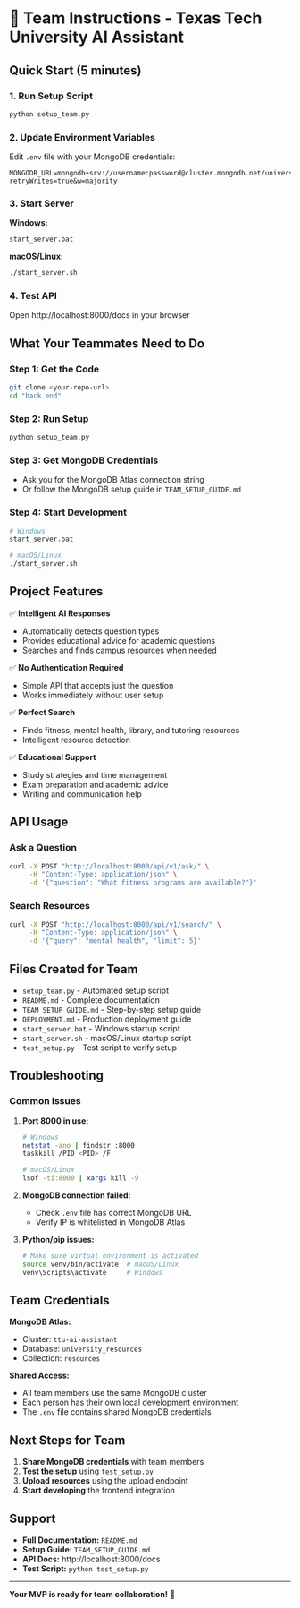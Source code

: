 # 🚀 Team Instructions - Texas Tech University AI Assistant

## Quick Start (5 minutes)

### 1. Run Setup Script
```bash
python setup_team.py
```

### 2. Update Environment Variables
Edit `.env` file with your MongoDB credentials:
```env
MONGODB_URL=mongodb+srv://username:password@cluster.mongodb.net/university_resources?retryWrites=true&w=majority
```

### 3. Start Server
**Windows:**
```bash
start_server.bat
```

**macOS/Linux:**
```bash
./start_server.sh
```

### 4. Test API
Open http://localhost:8000/docs in your browser

## What Your Teammates Need to Do

### Step 1: Get the Code
```bash
git clone <your-repo-url>
cd "back end"
```

### Step 2: Run Setup
```bash
python setup_team.py
```

### Step 3: Get MongoDB Credentials
- Ask you for the MongoDB Atlas connection string
- Or follow the MongoDB setup guide in `TEAM_SETUP_GUIDE.md`

### Step 4: Start Development
```bash
# Windows
start_server.bat

# macOS/Linux  
./start_server.sh
```

## Project Features

✅ **Intelligent AI Responses**
- Automatically detects question types
- Provides educational advice for academic questions
- Searches and finds campus resources when needed

✅ **No Authentication Required**
- Simple API that accepts just the question
- Works immediately without user setup

✅ **Perfect Search**
- Finds fitness, mental health, library, and tutoring resources
- Intelligent resource detection

✅ **Educational Support**
- Study strategies and time management
- Exam preparation and academic advice
- Writing and communication help

## API Usage

### Ask a Question
```bash
curl -X POST "http://localhost:8000/api/v1/ask/" \
     -H "Content-Type: application/json" \
     -d '{"question": "What fitness programs are available?"}'
```

### Search Resources
```bash
curl -X POST "http://localhost:8000/api/v1/search/" \
     -H "Content-Type: application/json" \
     -d '{"query": "mental health", "limit": 5}'
```

## Files Created for Team

- `setup_team.py` - Automated setup script
- `README.md` - Complete documentation
- `TEAM_SETUP_GUIDE.md` - Step-by-step setup guide
- `DEPLOYMENT.md` - Production deployment guide
- `start_server.bat` - Windows startup script
- `start_server.sh` - macOS/Linux startup script
- `test_setup.py` - Test script to verify setup

## Troubleshooting

### Common Issues

1. **Port 8000 in use:**
   ```bash
   # Windows
   netstat -ano | findstr :8000
   taskkill /PID <PID> /F
   
   # macOS/Linux
   lsof -ti:8000 | xargs kill -9
   ```

2. **MongoDB connection failed:**
   - Check `.env` file has correct MongoDB URL
   - Verify IP is whitelisted in MongoDB Atlas

3. **Python/pip issues:**
   ```bash
   # Make sure virtual environment is activated
   source venv/bin/activate  # macOS/Linux
   venv\Scripts\activate     # Windows
   ```

## Team Credentials

**MongoDB Atlas:**
- Cluster: `ttu-ai-assistant`
- Database: `university_resources`
- Collection: `resources`

**Shared Access:**
- All team members use the same MongoDB cluster
- Each person has their own local development environment
- The `.env` file contains shared MongoDB credentials

## Next Steps for Team

1. **Share MongoDB credentials** with team members
2. **Test the setup** using `test_setup.py`
3. **Upload resources** using the upload endpoint
4. **Start developing** the frontend integration

## Support

- **Full Documentation:** `README.md`
- **Setup Guide:** `TEAM_SETUP_GUIDE.md`
- **API Docs:** http://localhost:8000/docs
- **Test Script:** `python test_setup.py`

---

**Your MVP is ready for team collaboration!** 🎉
